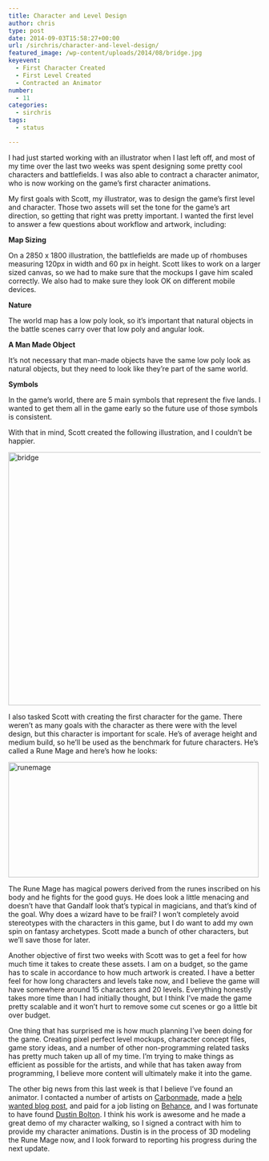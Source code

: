 ```yaml
---
title: Character and Level Design
author: chris
type: post
date: 2014-09-03T15:58:27+00:00
url: /sirchris/character-and-level-design/
featured_image: /wp-content/uploads/2014/08/bridge.jpg
keyevent:
  - First Character Created
  - First Level Created
  - Contracted an Animator
number:
  - 11
categories:
  - sirchris
tags:
  - status

---
```

I had just started working with an illustrator when I last left off, and most of my time over the last two weeks was spent designing some pretty cool characters and battlefields. I was also able to contract a character animator, who is now working on the game&#8217;s first character animations.
<!--more-->

My first goals with Scott, my illustrator, was to design the game&#8217;s first level and character. Those two assets will set the tone for the game&#8217;s art direction, so getting that right was pretty important. I wanted the first level to answer a few questions about workflow and artwork, including:

**Map Sizing**
  
On a 2850 x 1800 illustration, the battlefields are made up of rhombuses measuring 120px in width and 60 px in height. Scott likes to work on a larger sized canvas, so we had to make sure that the mockups I gave him scaled correctly. We also had to make sure they look OK on different mobile devices.

**Nature**
  
The world map has a low poly look, so it&#8217;s important that natural objects in the battle scenes carry over that low poly and angular look.

**A Man Made Object**
  
It&#8217;s not necessary that man-made objects have the same low poly look as natural objects, but they need to look like they&#8217;re part of the same world.

**Symbols**
  
In the game&#8217;s world, there are 5 main symbols that represent the five lands. I wanted to get them all in the game early so the future use of those symbols is consistent.

With that in mind, Scott created the following illustration, and I couldn&#8217;t be happier.

<div class="inlineimg">
  <img src="http://localhost:8888/wp-content/uploads/2014/08/bridge-1.jpg" alt="bridge" width="800" height="505" class="alignnone size-full wp-image-1136" srcset="http://localhost:8888/wp-content/uploads/2014/08/bridge-1.jpg 800w, http://localhost:8888/wp-content/uploads/2014/08/bridge-1-300x189.jpg 300w, http://localhost:8888/wp-content/uploads/2014/08/bridge-1-768x485.jpg 768w" sizes="(max-width: 800px) 100vw, 800px" />
</div>

I also tasked Scott with creating the first character for the game. There weren&#8217;t as many goals with the character as there were with the level design, but this character is important for scale. He&#8217;s of average height and medium build, so he&#8217;ll be used as the benchmark for future characters. He&#8217;s called a Rune Mage and here&#8217;s how he looks:

<div class="inlineimg">
  <img src="http://localhost:8888/wp-content/uploads/2014/08/runemage-1.png" alt="runemage" width="500" height="230" class="alignnone size-full wp-image-1135" srcset="http://localhost:8888/wp-content/uploads/2014/08/runemage-1.png 500w, http://localhost:8888/wp-content/uploads/2014/08/runemage-1-300x138.png 300w" sizes="(max-width: 500px) 100vw, 500px" />
</div>

The Rune Mage has magical powers derived from the runes inscribed on his body and he fights for the good guys. He does look a little menacing and doesn&#8217;t have that Gandalf look that&#8217;s typical in magicians, and that&#8217;s kind of the goal. Why does a wizard have to be frail? I won&#8217;t completely avoid stereotypes with the characters in this game, but I do want to add my own spin on fantasy archetypes. Scott made a bunch of other characters, but we&#8217;ll save those for later.

Another objective of first two weeks with Scott was to get a feel for how much time it takes to create these assets. I am on a budget, so the game has to scale in accordance to how much artwork is created. I have a better feel for how long characters and levels take now, and I believe the game will have somewhere around 15 characters and 20 levels. Everything honestly takes more time than I had initially thought, but I think I&#8217;ve made the game pretty scalable and it won&#8217;t hurt to remove some cut scenes or go a little bit over budget.

One thing that has surprised me is how much planning I&#8217;ve been doing for the game. Creating pixel perfect level mockups, character concept files, game story ideas, and a number of other non-programming related tasks has pretty much taken up all of my time. I&#8217;m trying to make things as efficient as possible for the artists, and while that has taken away from programming, I believe more content will ultimately make it into the game.

The other big news from this last week is that I believe I&#8217;ve found an animator. I contacted a number of artists on [Carbonmade][1], made a [help wanted blog post][2], and paid for a job listing on [Behance][3], and I was fortunate to have found [Dustin Bolton][4]. I think his work is awesome and he made a great demo of my character walking, so I signed a contract with him to provide my character animations. Dustin is in the process of 3D modeling the Rune Mage now, and I look forward to reporting his progress during the next update.

 [1]: http://carbonmade.com
 [2]: http://battleofbrothers.com/sirchris/looking-for-a-character-animator
 [3]: http://behance.net
 [4]: https://www.behance.net/Dustinbolton